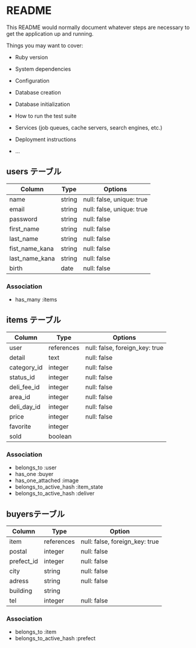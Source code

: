 # README

This README would normally document whatever steps are necessary to get the
application up and running.

Things you may want to cover:

* Ruby version

* System dependencies

* Configuration

* Database creation

* Database initialization

* How to run the test suite

* Services (job queues, cache servers, search engines, etc.)

* Deployment instructions

* ...


## users テーブル

| Column         | Type    | Options                        |
| -------------- | ------- | ------------------------------ |
| name           | string  | null: false, unique: true      |
| email          | string  | null: false, unique: true      |
| password       | string  | null: false                    |
| first_name     | string  | null: false                    |
| last_name      | string  | null: false                    |
| fist_name_kana | string  | null: false                    |
| last_name_kana | string  | null: false                    |
| birth          | date    | null: false                    |

### Association

- has_many :items

## items テーブル

| Column         | Type       | Options                        |
| -------------- | ---------- | ------------------------------ |
| user           | references | null: false, foreign_key: true |
| detail         | text       | null: false                    |
| category_id    | integer    | null: false                    |
| status_id      | integer    | null: false                    |
| deli_fee_id    | integer    | null: false                    |
| area_id        | integer    | null: false                    |
| deli_day_id    | integer    | null: false                    |
| price          | integer    | null: false                    |
| favorite       | integer    |                                |
| sold           | boolean    |                                |

### Association

- belongs_to :user
- has_one :buyer
- has_one_attached :image
- belongs_to_active_hash :item_state
- belongs_to_active_hash :deliver

## buyersテーブル

| Column     | Type       | Option                         |
| ---------- | ---------- | ------------------------------ |
| item       | references | null: false, foreign_key: true |
| postal     | integer    | null: false                    |
| prefect_id | integer    | null: false                    |
| city       | string     | null: false                    |
| adress     | string     | null: false                    |
| building   | string     |                                |
| tel        | integer    | null: false                    |

### Association

- belongs_to :item
- belongs_to_active_hash :prefect
